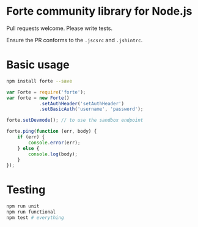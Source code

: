 # Forte community library for Node.js

Pull requests welcome. Please write tests.

Ensure the PR conforms to the `.jscsrc` and `.jshintrc`.

# Basic usage

```bash
npm install forte --save
```


```javascript
var Forte = require('forte');
var forte = new Forte()
            .setAuthHeader('setAuthHeader')
            .setBasicAuth('username', 'password');

forte.setDevmode(); // to use the sandbox endpoint

forte.ping(function (err, body) {
    if (err) {
        console.error(err);
    } else {
        console.log(body);
    }
});

```

# Testing

```bash
npm run unit
npm run functional
npm test # everything
```
